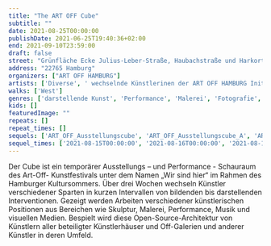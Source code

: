 ```yaml
---
title: "The ART OFF Cube"
subtitle: ""
date: 2021-08-25T00:00:00
publishDate: 2021-06-25T19:40:36+02:00
end: 2021-09-10T23:59:00
draft: false
street: "Grünfläche Ecke Julius-Leber-Straße, Haubachstraße und Harkortstraße vor Wäscherei"
address: "22765 Hamburg"
organizers: ["ART OFF HAMBURG"]
artists: ['Diverse', ' wechselnde Künstlerinen der ART OFF HAMBURG Initiative in einer Architektur von Thomas Ehgartner']
walks: ['West']
genres: ['darstellende Kunst', 'Performance', 'Malerei', 'Fotografie', 'Skulptur', 'Literatur', 'Land Art']
kids: []
featuredImage: ""
repeats: []
repeat_times: []
sequels: ['ART_OFF_Ausstellungscube', 'ART_OFF_Ausstellungscube_A', 'ART_OFF_Ausstellungscube_B', 'ART_OFF_Ausstellungscube_C', 'ART_OFF_Ausstellungscube_D', 'ART_OFF_Ausstellungscube_E', 'ART_OFF_Ausstellungscube_F', 'ART_OFF_Ausstellungscube_G', 'ART_OFF_Ausstellungscube_H', 'ART_OFF_Ausstellungscube_I', 'ART_OFF_Ausstellungscube_K', 'ART_OFF_Ausstellungscube_L', 'ART_OFF_Ausstellungscube_M', 'ART_OFF_Ausstellungscube_N', 'ART_OFF_Ausstellungscube_O', 'ART_OFF_Ausstellungscube_P', 'ART_OFF_Ausstellungscube_Q', 'ART_OFF_Ausstellungscube_R', 'ART_OFF_Ausstellungscube_S', 'ART_OFF_Ausstellungscube_T', 'ART_OFF_Ausstellungscube_U', 'ART_OFF_Ausstellungscube_V', 'ART_OFF_Ausstellungscube_W', 'ART_OFF_Ausstellungscube_X', 'ART_OFF_Ausstellungscube_Y', 'ART_OFF_Ausstellungscube_Z']
sequel_times: ['2021-08-15T00:00:00', '2021-08-16T00:00:00', '2021-08-17T00:00:00', '2021-08-18T00:00:00', '2021-08-19T00:00:00', '2021-08-20T00:00:00', '2021-08-21T00:00:00', '2021-08-22T00:00:00', '2021-08-23T00:00:00', '2021-08-24T00:00:00', '2021-08-26T00:00:00', '2021-08-27T00:00:00', '2021-08-28T00:00:00', '2021-08-29T00:00:00', '2021-08-30T00:00:00', '2021-08-31T00:00:00', '2021-09-01T00:00:00', '2021-09-02T00:00:00', '2021-09-03T00:00:00', '2021-09-04T00:00:00', '2021-09-05T00:00:00', '2021-09-06T00:00:00', '2021-09-07T00:00:00', '2021-09-08T00:00:00', '2021-09-09T00:00:00', '2021-09-10T00:00:00']
---
```


Der Cube ist ein temporärer Ausstellungs – und Performance - Schauraum des Art-Off- Kunstfestivals unter dem Namen „Wir sind hier“ im Rahmen des Hamburger Kultursommers. Über drei Wochen wechseln Künstler verschiedener Sparten in kurzen Intervallen von bildenden bis darstellenden Interventionen. Gezeigt werden Arbeiten verschiedener künstlerischen Positionen aus Bereichen wie  Skulptur, Malerei, Performance, Musik und visuellen Medien. Bespielt wird diese Open-Source-Architektur von Künstlern aller beteiligter Künstlerhäuser und Off-Galerien und anderer Künstler in deren Umfeld.